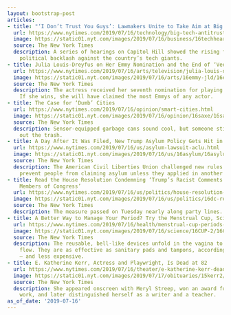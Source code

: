 ```yaml
---
layout: bootstrap-post
articles:
- title: "‘I Don’t Trust You Guys’: Lawmakers Unite to Take Aim at Big Tech"
  url: https://www.nytimes.com/2019/07/16/technology/big-tech-antitrust-hearing.html
  image: https://static01.nyt.com/images/2019/07/16/business/16techhearings1/16techhearings1-facebookJumbo.jpg
  source: The New York Times
  description: A series of hearings on Capitol Hill showed the rising force of the
    political backlash against the country’s tech giants.
- title: Julia Louis-Dreyfus on Her Emmy Nomination and the End of ‘Veep’
  url: https://www.nytimes.com/2019/07/16/arts/television/julia-louis-dreyfus-veep-emmys.html
  image: https://static01.nyt.com/images/2019/07/16/arts/16emmy-jld/16emmy-jld-facebookJumbo.jpg
  source: The New York Times
  description: The actress received her seventh nomination for playing Selina Meyer.
    If she wins, she will have claimed the most Emmys of any actor.
- title: The Case for ‘Dumb’ Cities
  url: https://www.nytimes.com/2019/07/16/opinion/smart-cities.html
  image: https://static01.nyt.com/images/2019/07/16/opinion/16saxe/16saxe-facebookJumbo.jpg
  source: The New York Times
  description: Sensor-equipped garbage cans sound cool, but someone still has to take
    out the trash.
- title: A Day After It Was Filed, New Trump Asylum Policy Gets Hit in Court
  url: https://www.nytimes.com/2019/07/16/us/asylum-lawsuit-aclu.html
  image: https://static01.nyt.com/images/2019/07/16/us/16asylum/16asylum-facebookJumbo.jpg
  source: The New York Times
  description: The American Civil Liberties Union challenged new rules that would
    prevent people from claiming asylum unless they applied in another country first.
- title: Read the House Resolution Condemning ‘Trump’s Racist Comments Directed at
    Members of Congress’
  url: https://www.nytimes.com/2019/07/16/us/politics/house-resolution-trump.html
  image: https://static01.nyt.com/images/2019/07/16/us/politics/16dc-resolutiontext/16dc-resolutiontext-facebookJumbo.jpg
  source: The New York Times
  description: The measure passed on Tuesday nearly along party lines.
- title: A Better Way to Manage Your Period? Try the Menstrual Cup, Scientists Say
  url: https://www.nytimes.com/2019/07/16/health/menstrual-cup-periods-women.html
  image: https://static01.nyt.com/images/2019/07/16/science/16CUP-2/16CUP-2-facebookJumbo.jpg
  source: The New York Times
  description: The reusable, bell-like devices unfold in the vagina to stanch menstrual
    flow. They are as effective as sanitary pads and tampons, according to a new analysis
    — and less expensive.
- title: E. Katherine Kerr, Actress and Playwright, Is Dead at 82
  url: https://www.nytimes.com/2019/07/16/theater/e-katherine-kerr-dead.html
  image: https://static01.nyt.com/images/2019/07/17/obituaries/15kerr2/15kerr2-facebookJumbo.jpg
  source: The New York Times
  description: She appeared onscreen with Meryl Streep, won an award for her Off Broadway
    work, and later distinguished herself as a writer and a teacher.
as_of_date: '2019-07-16'
---
```


